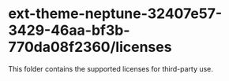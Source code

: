 # ext-theme-neptune-32407e57-3429-46aa-bf3b-770da08f2360/licenses

This folder contains the supported licenses for third-party use.
